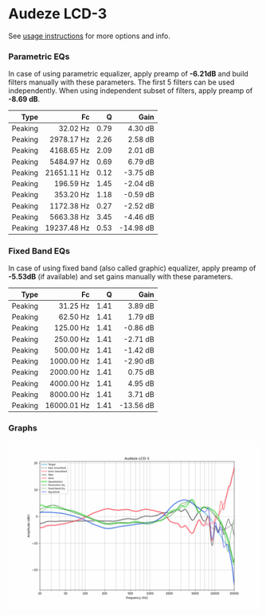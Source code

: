 # Audeze LCD-3
See [usage instructions](https://github.com/jaakkopasanen/AutoEq#usage) for more options and info.

### Parametric EQs
In case of using parametric equalizer, apply preamp of **-6.21dB** and build filters manually
with these parameters. The first 5 filters can be used independently.
When using independent subset of filters, apply preamp of **-8.69 dB**.

| Type    | Fc          |    Q | Gain      |
|--------:|------------:|-----:|----------:|
| Peaking | 32.02 Hz    | 0.79 | 4.30 dB   |
| Peaking | 2978.17 Hz  | 2.26 | 2.58 dB   |
| Peaking | 4168.65 Hz  | 2.09 | 2.01 dB   |
| Peaking | 5484.97 Hz  | 0.69 | 6.79 dB   |
| Peaking | 21651.11 Hz | 0.12 | -3.75 dB  |
| Peaking | 196.59 Hz   | 1.45 | -2.04 dB  |
| Peaking | 353.20 Hz   | 1.18 | -0.59 dB  |
| Peaking | 1172.38 Hz  | 0.27 | -2.52 dB  |
| Peaking | 5663.38 Hz  | 3.45 | -4.46 dB  |
| Peaking | 19237.48 Hz | 0.53 | -14.98 dB |

### Fixed Band EQs
In case of using fixed band (also called graphic) equalizer, apply preamp of **-5.53dB**
(if available) and set gains manually with these parameters.

| Type    | Fc          |    Q | Gain      |
|--------:|------------:|-----:|----------:|
| Peaking | 31.25 Hz    | 1.41 | 3.89 dB   |
| Peaking | 62.50 Hz    | 1.41 | 1.79 dB   |
| Peaking | 125.00 Hz   | 1.41 | -0.86 dB  |
| Peaking | 250.00 Hz   | 1.41 | -2.71 dB  |
| Peaking | 500.00 Hz   | 1.41 | -1.42 dB  |
| Peaking | 1000.00 Hz  | 1.41 | -2.90 dB  |
| Peaking | 2000.00 Hz  | 1.41 | 0.75 dB   |
| Peaking | 4000.00 Hz  | 1.41 | 4.95 dB   |
| Peaking | 8000.00 Hz  | 1.41 | 3.71 dB   |
| Peaking | 16000.01 Hz | 1.41 | -13.56 dB |

### Graphs
![](./Audeze%20LCD-3.png)